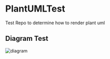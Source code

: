 # PlantUMLTest
Test Repo to determine how to render plant uml

## Diagram Test
![diagram](http://www.plantuml.com/plantuml/proxy?cache=no&src=https://github.com/Sandlerdev/PlantUMLTest/blob/master/PlantUML.txt)
